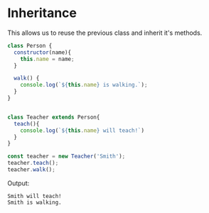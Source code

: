 # Inheritance

This allows us to reuse the previous class and inherit it's methods.

```javascript
class Person {
  constructor(name){
    this.name = name;
  }

  walk() {
    console.log(`${this.name} is walking.`);
  }
}


class Teacher extends Person{
  teach(){
    console.log(`${this.name} will teach!`)
  }
}

const teacher = new Teacher('Smith');
teacher.teach();
teacher.walk();
```

Output:
```
Smith will teach!
Smith is walking.
```
